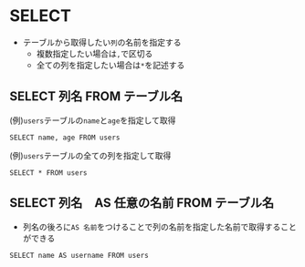 # SELECT
- テーブルから取得したい`列`の名前を指定する
  - 複数指定したい場合は`,`で区切る
  - 全ての列を指定したい場合は`*`を記述する
   
## SELECT 列名 FROM テーブル名
(例)`users`テーブルの`name`と`age`を指定して取得
```
SELECT name, age FROM users
```
  
(例)`users`テーブルの全ての列を指定して取得
```
SELECT * FROM users
```
  
## SELECT 列名　AS 任意の名前 FROM テーブル名
- 列名の後ろに`AS 名前`をつけることで列の名前を指定した名前で取得することができる
```
SELECT name AS username FROM users
```
  
